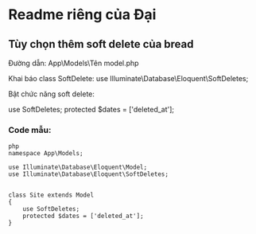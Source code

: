 <h1>Readme riêng của Đại</h1>
<h2>Tùy chọn thêm soft delete của bread</h2>
<p>Đường dẫn: App\Models\Tên model.php</p>
<p> Khai báo class SoftDelete: use Illuminate\Database\Eloquent\SoftDeletes;</p>
<p> Bật chức năng soft delete: </p>
<p> use SoftDeletes; protected $dates = ['deleted_at'];</p>
<h3>Code mẫu: </h3>

```
php
namespace App\Models;

use Illuminate\Database\Eloquent\Model;
use Illuminate\Database\Eloquent\SoftDeletes;


class Site extends Model
{
    use SoftDeletes;
    protected $dates = ['deleted_at'];
}
```

